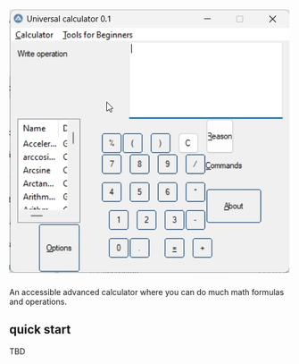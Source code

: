 # ![Universal-calculator](images/Calculator_test_for_presentation.jpg)
An accessible advanced calculator where you can do much math formulas and operations.

## quick start

TBD
